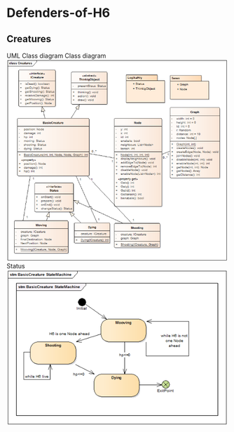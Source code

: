 # Defenders-of-H6
## Creatures

UML Class diagram
Class diagram
![uml](https://github.com/dobias14/Defenders-of-H6/blob/master/Logika%20potvor/docs/creaturesUML.png)
Status
![status](https://github.com/dobias14/Defenders-of-H6/blob/master/Logika%20potvor/docs/basicCratureSM.png)